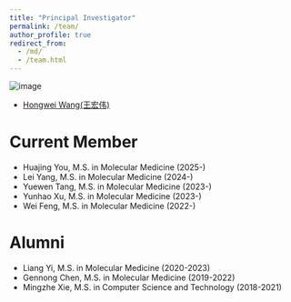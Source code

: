 ```yaml
---
title: "Principal Investigator"
permalink: /team/
author_profile: true
redirect_from: 
  - /md/
  - /team.html
---
```




![image](https://wanghwlab.github.io/images/hongweiwang.jpg)
* [Hongwei Wang(王宏伟)](https://wanghwlab.github.io/cv/)

Current Member
======
* Huajing You, M.S. in Molecular Medicine (2025-)
* Lei Yang, M.S. in Molecular Medicine (2024-)
* Yuewen Tang, M.S. in Molecular Medicine (2023-)
* Yunhao Xu, M.S. in Molecular Medicine (2023-)
* Wei Feng, M.S. in Molecular Medicine (2022-)

Alumni
======
* Liang Yi, M.S. in Molecular Medicine (2020-2023)
* Gennong Chen, M.S. in Molecular Medicine (2019-2022)
* Mingzhe Xie, M.S. in Computer Science and Technology (2018-2021)
 




